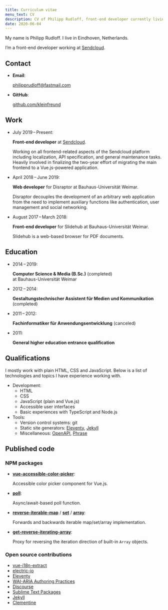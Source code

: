 ```yaml
---
title: Curriculum vitae
menu_text: CV
description: CV of Philipp Rudloff, front-end developer currently living in the Netherlands.
date: 2020-06-04
---
```


My name is Philipp Rudloff. I live in Eindhoven, Netherlands.

I’m a front-end developer working at [Sendcloud](https://sendcloud.com).

## Contact

- **Email**:

  philipprudloff@fastmail.com

- **GitHub**:

  [github.com/kleinfreund](http://github.com/kleinfreund)

## Work

- July 2019 – Present:

  **Front-end developer** at [Sendcloud](https://sendcloud.com).

  Working on all frontend-related aspects of the Sendcloud platform including localization, API specification, and general maintenance tasks. Heavily involved in finalizing the two-year effort of migrating the main frontend to a Vue.js-powered application.

- April 2018 – June 2019:

  **Web developer** for Disraptor at Bauhaus-Universität Weimar.

  Disraptor decouples the development of an arbitrary web application from the need to implement auxiliary functions like authentication, user management and social networking.

- August 2017 – March 2018:

  **Front-end developer** for Slidehub at Bauhaus-Universität Weimar.

  Slidehub is a web-based browser for PDF documents.

## Education

- 2014 – 2019:

  **Computer Science & Media (B.Sc.)** (completed)<br>
  at Bauhaus-Universität Weimar

- 2012 – 2014:

  <strong lang="de">Gestaltungstechnischer Assistent für Medien und Kommunikation</strong> (completed)

- 2011 – 2012:

  <strong lang="de">Fachinformatiker für Anwendungsentwicklung</strong> (canceled)

- 2011:

  **General higher education entrance qualification**

## Qualifications

I mostly work with plain HTML, CSS and JavaScript. Below is a list of technologies and topics I have experience working with.

- Development:
  - HTML
  - CSS
  - JavaScript (plain and Vue.js)
  - Accessible user interfaces
  - Basic experiences with TypeScript and Node.js
- Tools:
  - Version control systems: git
  - Static site generators: [Eleventy](https://11ty.io), [Jekyll](https://jekyllrb.com)
  - Miscellaneous: [OpenAPI](https://swagger.io/docs/specification/about), [Phrase](https://phrase.com/)

## Published code

### NPM packages

- [**vue-accessible-color-picker**](https://npmjs.com/package/vue-accessible-color-picker):

  Accessible color picker component for Vue.js.

- [**poll**](https://npmjs.com/package/poll):

  Async/await-based poll function.

- [**reverse-iterable-map**](https://npmjs.com/package/reverse-iterable-map) / [**set**](https://npmjs.com/package/reverse-iterable-set) / [**array**](https://npmjs.com/package/reverse-iterable-array):

  Forwards and backwards iterable map/set/array implementation.

- [**get-reverse-iterating-array**](https://npmjs.com/package/get-reverse-iterating-array):

  Proxy for reversing the iteration direction of built-in `Array` objects.

### Open source contributions

- [vue-i18n-extract](https://github.com/pixari/vue-i18n-extract/pulls?q=is%3Apr+author%3Akleinfreund)
- [electric-io](https://github.com/noopkat/electric-io/pulls?q=is:pr+author:kleinfreund)
- [Eleventy](https://github.com/11ty/eleventy/pulls?q=is:pr+author:kleinfreund)
- [WAI-ARIA Authoring Practices](https://github.com/w3c/aria-practices/pulls?q=is%3Apr+author%3Akleinfreund)
- [Discourse](https://github.com/discourse/discourse/pulls?q=is%3Apr+author%3Akleinfreund)
- [Sublime Text Packages](https://github.com/sublimehq/Packages/pulls?q=is%3Apr+author%3Akleinfreund)
- [Jekyll](https://github.com/jekyll/jekyll/pulls?q=is%3Apr+author%3Akleinfreund)
- [Clementine](https://github.com/clementine-player/Clementine/pulls?q=is%3Apr+author%3Akleinfreund)
